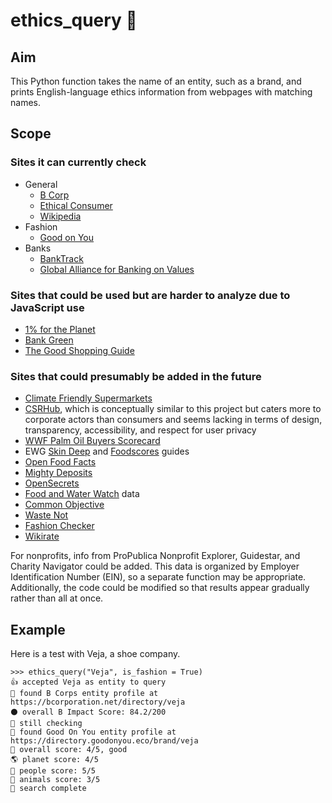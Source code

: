 # ethics_query 🔎

## Aim
This Python function takes the name of an entity, such as a brand, and prints English-language ethics information from webpages with matching names.

## Scope
### Sites it can currently check
- General
  - [B Corp](https://bcorporation.net/directory)
  - [Ethical Consumer](https://www.ethicalconsumer.org/)
  - [Wikipedia](https://en.wikipedia.org/)
- Fashion
  - [Good on You](https://directory.goodonyou.eco/)
- Banks
  - [BankTrack](https://www.banktrack.org/)
  - [Global Alliance for Banking on Values](https://www.gabv.org)

### Sites that could be used but are harder to analyze due to JavaScript use
- [1% for the Planet](https://directories.onepercentfortheplanet.org/)
- [Bank Green](https://bank.green/)
- [The Good Shopping Guide](https://thegoodshoppingguide.com)

### Sites that could presumably be added in the future
- [Climate Friendly Supermarkets](https://www.climatefriendlysupermarkets.org/scorecard)
- [CSRHub](https://www.csrhub.com/csrhub-restful-api), which is conceptually similar to this project but caters more to corporate actors than consumers and seems lacking in terms of design, transparency, accessibility, and respect for user privacy
- [WWF Palm Oil Buyers Scorecard](http://palmoilscorecard.panda.org/#/scores)
- EWG [Skin Deep](https://www.ewg.org/skindeep/) and [Foodscores](https://www.ewg.org/foodscores/) guides
- [Open Food Facts](https://fr-en.openfoodfacts.org/data)
- [Mighty Deposits](https://mightydeposits.com/)
- [OpenSecrets](https://www.opensecrets.org/federal-lobbying/top-spenders)
- [Food and Water Watch](https://www.foodandwaterwatch.org/pdf-research-directory/) data
- [Common Objective](https://www.commonobjective.co/search/organisations)
- [Waste Not](https://wastenot.world/)
- [Fashion Checker](https://fashionchecker.org/)
- [Wikirate](https://wikirate.org/)

For nonprofits, info from ProPublica Nonprofit Explorer, Guidestar, and Charity Navigator could be added. This data is organized by Employer Identification Number (EIN), so a separate function may be appropriate.
Additionally, the code could be modified so that results appear gradually rather than all at once.

## Example

Here is a test with Veja, a shoe company.

	>>> ethics_query("Veja", is_fashion = True)
	👍 accepted Veja as entity to query
	👀 found B Corps entity profile at https://bcorporation.net/directory/veja
	⚫️ overall B Impact Score: 84.2/200
	🐢 still checking
	👀 found Good On You entity profile at https://directory.goodonyou.eco/brand/veja
	🙂 overall score: 4/5, good
	🌎 planet score: 4/5
	👥 people score: 5/5
	🦋 animals score: 3/5
	🔎 search complete
